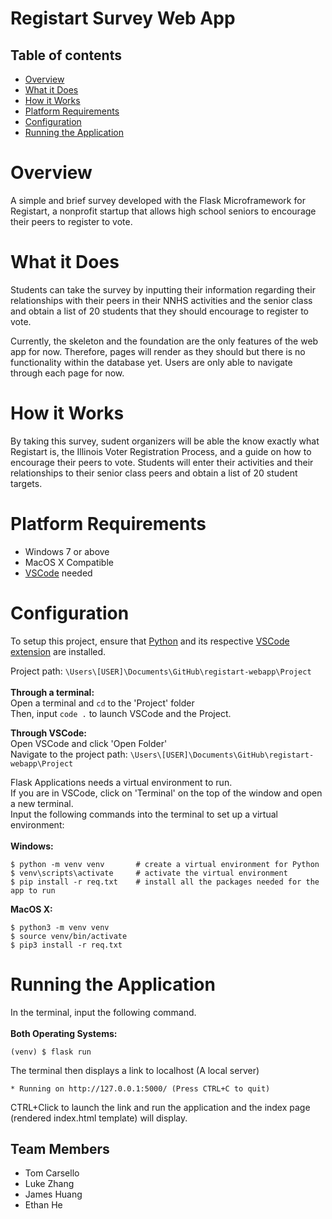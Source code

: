 # Registart Survey Web App

## Table of contents
* [Overview](#overview)
* [What it Does](#what-it-does)
* [How it Works](#how-it-works)
* [Platform Requirements](#platform-requirements)
* [Configuration](#configuration)
* [Running the Application](#running-the-application)

# Overview
A simple and brief survey developed with the Flask Microframework for Registart, a nonprofit startup that allows high school seniors to encourage their peers to register to vote.

# What it Does
Students can take the survey by inputting their information regarding their relationships with their peers in their NNHS activities and the senior class and obtain a list of 20 students that they should encourage to register to vote. 

Currently, the skeleton and the foundation are the only features of the web app for now. Therefore, pages will render as they should but there is no functionality within the database yet. Users are only able to navigate through each page for now.

# How it Works
By taking this survey, sudent organizers will be able the know exactly what Registart is, the Illinois Voter Registration Process, and a guide on how to encourage their peers to vote. Students will enter their activities and their relationships to their senior class peers and obtain a list of 20 student targets.

# Platform Requirements
- Windows 7 or above <br/>
- MacOS X Compatible <br/>
- [VSCode](https://code.visualstudio.com/) needed

# Configuration 
To setup this project, ensure that [Python](https://www.python.org/) and its respective [VSCode extension](https://code.visualstudio.com/docs/python/python-tutorial) are installed. <br/>

Project path: ``\Users\[USER]\Documents\GitHub\registart-webapp\Project`` <br/>
<br/>
<strong>Through a terminal:</strong><br/>
Open a terminal and ``cd`` to the 'Project' folder<br/>
Then, input ``code .`` to launch VSCode and the Project.<br/>

<strong>Through VSCode:</strong><br/>
Open VSCode and click 'Open Folder' <br/>
Navigate to the project path:  ``\Users\[USER]\Documents\GitHub\registart-webapp\Project``

Flask Applications needs a virtual environment to run.  <br/>
If you are in VSCode, click on 'Terminal' on the top of the window and open a new terminal. <br/>
Input the following commands into the terminal to set up a virtual environment: <br/>
<br/><strong>Windows:</strong><br/>
```
$ python -m venv venv       # create a virtual environment for Python 
$ venv\scripts\activate     # activate the virtual environment  
$ pip install -r req.txt    # install all the packages needed for the app to run
```

<strong>MacOS X:</strong><br/>
```
$ python3 -m venv venv 
$ source venv/bin/activate 
$ pip3 install -r req.txt 
```

# Running the Application
In the terminal, input the following command.<br/>
<br/><strong>Both Operating Systems: </strong><br/>
```
(venv) $ flask run
```
The terminal then displays a link to localhost (A local server) <br/>
``` 
* Running on http://127.0.0.1:5000/ (Press CTRL+C to quit)
```
CTRL+Click to launch the link and run the application and the index page (rendered index.html template) will display. <br/>

## Team Members
* Tom Carsello
* Luke Zhang
* James Huang
* Ethan He
